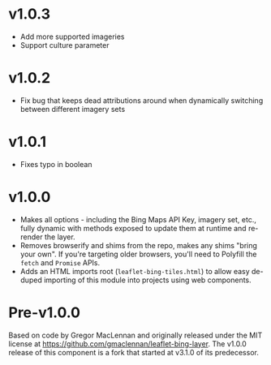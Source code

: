 v1.0.3
==================
* Add more supported imageries
* Support culture parameter

v1.0.2
==================
* Fix bug that keeps dead attributions around when dynamically switching between
  different imagery sets

v1.0.1
==================
* Fixes typo in boolean

v1.0.0
==================
* Makes all options - including the Bing Maps API Key, imagery set, etc., fully
dynamic with methods exposed to update them at runtime and re-render the layer.
* Removes browserify and shims from the repo, makes any shims "bring your own".
If you're targeting older browsers, you'll need to Polyfill the `fetch` and
`Promise` APIs.
* Adds an HTML imports root (`leaflet-bing-tiles.html`) to allow easy de-duped
importing of this module into projects using web components.

Pre-v1.0.0
==================
Based on code by Gregor MacLennan and originally released under the MIT license
at https://github.com/gmaclennan/leaflet-bing-layer. The v1.0.0 release of this
component is a fork that started at v3.1.0 of its predecessor.
